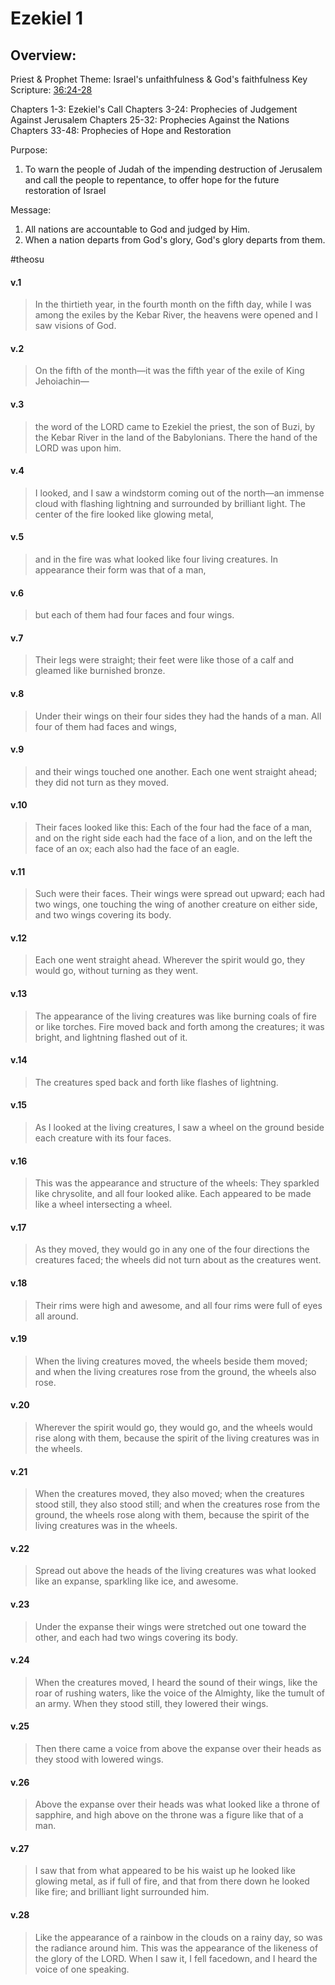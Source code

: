 # Ezekiel 1

## Overview:
Priest & Prophet
Theme: Israel's unfaithfulness & God's faithfulness
Key Scripture: [36:24-28](Ezekiel36#v.26)

Chapters 1-3: Ezekiel's Call
Chapters 3-24: Prophecies of Judgement Against Jerusalem
Chapters 25-32: Prophecies Against the Nations
Chapters 33-48: Prophecies of Hope and Restoration

Purpose:
1. To warn the people of Judah of the impending destruction of Jerusalem and call the people to repentance, to offer hope for the future restoration of Israel

Message:
1. All nations are accountable to God and judged by Him.
2. When a nation departs from God's glory, God's glory departs from them.

#theosu 

#### v.1
>In the thirtieth year, in the fourth month on the fifth day, while I was among the exiles by the Kebar River, the heavens were opened and I saw visions of God.

#### v.2
>On the fifth of the month—it was the fifth year of the exile of King Jehoiachin—

#### v.3
>the word of the LORD came to Ezekiel the priest, the son of Buzi, by the Kebar River in the land of the Babylonians. There the hand of the LORD was upon him.

#### v.4
>I looked, and I saw a windstorm coming out of the north—an immense cloud with flashing lightning and surrounded by brilliant light. The center of the fire looked like glowing metal,

#### v.5
>and in the fire was what looked like four living creatures. In appearance their form was that of a man,

#### v.6
>but each of them had four faces and four wings.

#### v.7
>Their legs were straight; their feet were like those of a calf and gleamed like burnished bronze.

#### v.8
>Under their wings on their four sides they had the hands of a man. All four of them had faces and wings,

#### v.9
>and their wings touched one another. Each one went straight ahead; they did not turn as they moved.

#### v.10
>Their faces looked like this: Each of the four had the face of a man, and on the right side each had the face of a lion, and on the left the face of an ox; each also had the face of an eagle.

#### v.11
>Such were their faces. Their wings were spread out upward; each had two wings, one touching the wing of another creature on either side, and two wings covering its body.

#### v.12
>Each one went straight ahead. Wherever the spirit would go, they would go, without turning as they went.

#### v.13
>The appearance of the living creatures was like burning coals of fire or like torches. Fire moved back and forth among the creatures; it was bright, and lightning flashed out of it.

#### v.14
>The creatures sped back and forth like flashes of lightning.

#### v.15
>As I looked at the living creatures, I saw a wheel on the ground beside each creature with its four faces.

#### v.16
>This was the appearance and structure of the wheels: They sparkled like chrysolite, and all four looked alike. Each appeared to be made like a wheel intersecting a wheel.

#### v.17
>As they moved, they would go in any one of the four directions the creatures faced; the wheels did not turn about as the creatures went.

#### v.18
>Their rims were high and awesome, and all four rims were full of eyes all around.

#### v.19
>When the living creatures moved, the wheels beside them moved; and when the living creatures rose from the ground, the wheels also rose.

#### v.20
>Wherever the spirit would go, they would go, and the wheels would rise along with them, because the spirit of the living creatures was in the wheels.

#### v.21
>When the creatures moved, they also moved; when the creatures stood still, they also stood still; and when the creatures rose from the ground, the wheels rose along with them, because the spirit of the living creatures was in the wheels.

#### v.22
>Spread out above the heads of the living creatures was what looked like an expanse, sparkling like ice, and awesome.

#### v.23
>Under the expanse their wings were stretched out one toward the other, and each had two wings covering its body.

#### v.24
>When the creatures moved, I heard the sound of their wings, like the roar of rushing waters, like the voice of the Almighty, like the tumult of an army. When they stood still, they lowered their wings.

#### v.25
>Then there came a voice from above the expanse over their heads as they stood with lowered wings.

#### v.26
>Above the expanse over their heads was what looked like a throne of sapphire, and high above on the throne was a figure like that of a man.

#### v.27
>I saw that from what appeared to be his waist up he looked like glowing metal, as if full of fire, and that from there down he looked like fire; and brilliant light surrounded him.

#### v.28
>Like the appearance of a rainbow in the clouds on a rainy day, so was the radiance around him. This was the appearance of the likeness of the glory of the LORD. When I saw it, I fell facedown, and I heard the voice of one speaking.





